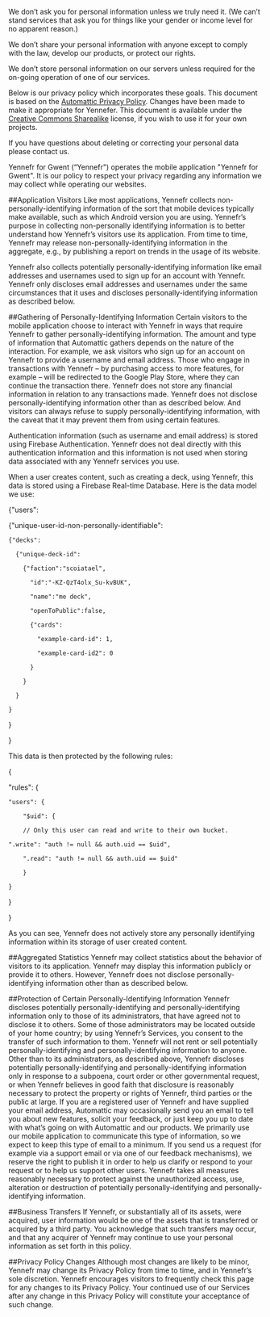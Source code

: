 We don’t ask you for personal information unless we truly need it. (We can’t stand services that ask you for things like your gender or income level for no apparent reason.)

We don’t share your personal information with anyone except to comply with the law, develop our products, or protect our rights.

We don’t store personal information on our servers unless required for the on-going operation of one of our services.

Below is our privacy policy which incorporates these goals. This document is based on the [Automattic Privacy Policy](https://automattic.com/privacy/). Changes have been made to make it appropriate for Yennefer. This document is available under the [Creative Commons Sharealike](https://creativecommons.org/licenses/by-sa/4.0/) license, if you wish to use it for your own projects.

If you have questions about deleting or correcting your personal data please contact us.

Yennefr for Gwent (“Yennefr") operates the mobile application "Yennefr for Gwent". It is our policy to respect your privacy regarding any information we may collect while operating our websites.

##Application Visitors
Like most applications, Yennefr collects non-personally-identifying information of the sort that mobile devices typically make available, such as which Android version you are using. Yennefr’s purpose in collecting non-personally identifying information is to better understand how Yennefr’s visitors use its application. From time to time, Yennefr may release non-personally-identifying information in the aggregate, e.g., by publishing a report on trends in the usage of its website.

Yennefr also collects potentially personally-identifying information like email addresses and usernames used to sign up for an account with Yennefr. Yennefr only discloses email addresses and usernames under the same circumstances that it uses and discloses personally-identifying information as described below.

##Gathering of Personally-Identifying Information
Certain visitors to the mobile application choose to interact with Yennefr in ways that require Yennefr to gather personally-identifying information. The amount and type of information that Automattic gathers depends on the nature of the interaction. For example, we ask visitors who sign up for an account on Yennefr to provide a username and email address. Those who engage in transactions with Yennefr – by purchasing access to more features, for example – will be redirected to the Google Play Store, where they can continue the transaction there. Yennefr does not store any financial information in relation to any transactions made. Yennefr does not disclose personally-identifying information other than as described below. And visitors can always refuse to supply personally-identifying information, with the caveat that it may prevent them from using certain features.

Authentication information (such as username and email address) is stored using Firebase Authentication. Yennefr does not deal directly with this authentication information and this information is not used when storing data associated with any Yennefr services you use.

When a user creates content, such as creating a deck, using Yennefr, this data is stored using a Firebase Real-time Database.
Here is the data model we use:

{"users":

  {"unique-user-id-non-personally-identifiable":
  
    {"decks":
    
      {"unique-deck-id":
      
        {"faction":"scoiatael",
	
          "id":"-KZ-QzT4olx_Su-kvBUK",
	  
          "name":"me deck",
	  
          "openToPublic":false,
	  
          {"cards":
	  
            "example-card-id": 1,
	    
            "example-card-id2": 0
	    
          }
	  
        }
	
      }
      
    }
    
  }
  
}

This data is then protected by the following rules:

{

  "rules": {
  
    "users": {
    
    	"$uid": {
	
      	// Only this user can read and write to their own bucket.
	
	".write": "auth != null && auth.uid == $uid",
	
      	".read": "auth != null && auth.uid == $uid"
	
    	}
	
    }
    
  }
  
}

As you can see, Yennefr does not actively store any personally identifying information within its storage of user created content.

##Aggregated Statistics
Yennefr may collect statistics about the behavior of visitors to its application. Yennefr may display this information publicly or provide it to others. However, Yennefr does not disclose personally-identifying information other than as described below.

##Protection of Certain Personally-Identifying Information
Yennefr discloses potentially personally-identifying and personally-identifying information only to those of its administrators, that have agreed not to disclose it to others. Some of those administrators may be located outside of your home country; by using Yennefr’s Services, you consent to the transfer of such information to them. Yennefr will not rent or sell potentially personally-identifying and personally-identifying information to anyone. Other than to its administrators, as described above, Yennefr discloses potentially personally-identifying and personally-identifying information only in response to a subpoena, court order or other governmental request, or when Yennefr believes in good faith that disclosure is reasonably necessary to protect the property or rights of Yennefr, third parties or the public at large. If you are a registered user of Yennefr and have supplied your email address, Automattic may occasionally send you an email to tell you about new features, solicit your feedback, or just keep you up to date with what’s going on with Automattic and our products. We primarily use our mobile application to communicate this type of information, so we expect to keep this type of email to a minimum. If you send us a request (for example via a support email or via one of our feedback mechanisms), we reserve the right to publish it in order to help us clarify or respond to your request or to help us support other users. Yennefr takes all measures reasonably necessary to protect against the unauthorized access, use, alteration or destruction of potentially personally-identifying and personally-identifying information.

##Business Transfers
If Yennefr, or substantially all of its assets, were acquired, user information would be one of the assets that is transferred or acquired by a third party. You acknowledge that such transfers may occur, and that any acquirer of Yennefr may continue to use your personal information as set forth in this policy.

##Privacy Policy Changes
Although most changes are likely to be minor, Yennefr may change its Privacy Policy from time to time, and in Yennefr’s sole discretion. Yennefr encourages visitors to frequently check this page for any changes to its Privacy Policy. Your continued use of our Services after any change in this Privacy Policy will constitute your acceptance of such change.
